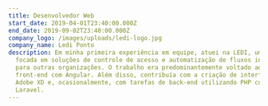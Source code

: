 ```yaml
---
title: Desenvolvedor Web
start_date: 2019-04-01T23:40:00.000Z
end_date: 2019-09-02T23:40:00.000Z
company_logo: /images/uploads/ledi-logo.jpg
company_name: Ledi Ponto
description: Em minha primeira experiência em equipe, atuei na LEDI, uma startup
  focada em soluções de controle de acesso e automatização de fluxos internos
  para outras organizações. O trabalho era predominantemente voltado ao
  front-end com Angular. Além disso, contribuía com a criação de interfaces no
  Adobe XD e, ocasionalmente, com tarefas de back-end utilizando PHP com
  Laravel.
---
```

